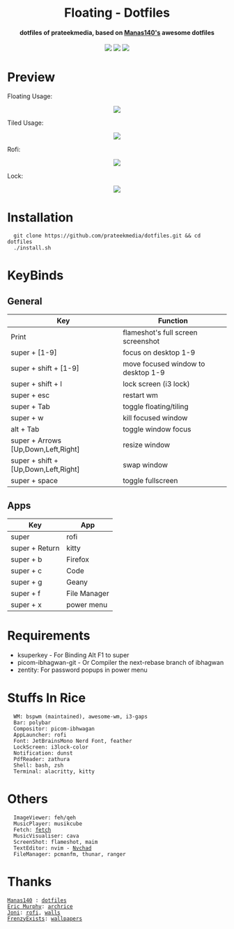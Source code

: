 <h1 align="center">Floating - Dotfiles</h1>
<h4 align="center">dotfiles of prateekmedia, based on <a href="https://github.com/Manas140/dotfiles.git">Manas140's</a> awesome dotfiles</h4>

<p align="center">
    <a href="https://github.com/prateekmedia/dotfiles/stargazers"><img src="https://img.shields.io/github/stars/prateekmedia/dotfiles?colorA=151515&colorB=6A9FB5&style=for-the-badge&logo=starship"></a>
    <a href="https://github.com/prateekmedia/dotfiles/issues"><img src="https://img.shields.io/github/issues/prateekmedia/dotfiles?colorA=151515&colorB=F4BF75&style=for-the-badge&logo=bugatti"></a>
    <a href="https://github.com/prateekmedia/dotfiles/network/members"><img src="https://img.shields.io/github/forks/prateekmedia/dotfiles?colorA=151515&colorB=788C4C&style=for-the-badge&logo=github"></a>
</p>

# Preview
Floating Usage:
<p align="center">
  <img src="https://user-images.githubusercontent.com/41370460/148651209-f3d12655-e544-4472-8854-8a612d8ca8c1.jpg"> 
</p>

Tiled Usage:
<p align="center"> 
 <img src="https://user-images.githubusercontent.com/41370460/148651211-8ae3b189-dc9c-435d-ac54-f7467b60fb65.jpg">
</p>

Rofi:
<p align="center">
  <img src="https://user-images.githubusercontent.com/41370460/148651214-aff17592-070a-4517-90c6-ed11e76bccc3.jpg">
</p>

Lock:
<p align="center">
  <img src="https://user-images.githubusercontent.com/41370460/148651213-aebe6c7b-c177-428d-9cec-ed7d292fdb17.jpg">
</p>

# Installation
```
  git clone https://github.com/prateekmedia/dotfiles.git && cd dotfiles
  ./install.sh 
```

# KeyBinds
## General
| Key | Function |
| --- | -------- |
| Print | flameshot's full screen screenshot |
| super + [1-9] | focus on desktop 1-9 |
| super + shift + [1-9] | move focused window to desktop 1-9 |
| super + shift + l | lock screen (i3 lock) |
| super + esc | restart wm | 
| super + Tab | toggle floating/tiling |
| super + w | kill focused window |
| alt + Tab | toggle window focus |
| super + Arrows [Up,Down,Left,Right] | resize window |
| super + shift + [Up,Down,Left,Right] | swap window |
| super + space | toggle fullscreen |

## Apps
| Key | App |
| --- | -------- |
| super | rofi |
| super + Return | kitty |
| super + b | Firefox |
| super + c | Code |
| super + g | Geany |
| super + f | File Manager |
| super + x | power menu |

# Requirements
- ksuperkey - For Binding Alt F1 to super
- picom-ibhagwan-git - Or Compiler the next-rebase branch of ibhagwan
- zentity: For password popups in power menu

# Stuffs In Rice
```
  WM: bspwm (maintained), awesome-wm, i3-gaps
  Bar: polybar
  Compositor: picom-ibhwagan
  AppLauncher: rofi
  Font: JetBrainsMono Nerd Font, feather
  LockScreen: i3lock-color
  Notification: dunst
  PdfReader: zathura
  Shell: bash, zsh
  Terminal: alacritty, kitty
```

# Others
<pre><code>  ImageViewer: feh/qeh
  MusicPlayer: musikcube
  Fetch: <a href="https://github.com/Manas140/fetch">fetch</a>
  MusicVisualiser: cava
  ScreenShot: flameshot, maim
  TextEditor: nvim - <a href="https://github.com/Nvchad">Nvchad</a>
  FileManager: pcmanfm, thunar, ranger
</code></pre>

# Thanks

<pre>
<code><a href="https://github.com/Manas140">Manas140</a> : <a href="https://github.com/Manas140/dotfiles">dotfiles</a>
<a href="https://github.com/ericmurphyxyz">Eric Murphy</a>: <a href="https://github.com/ericmurphyxyz/archrice">archrice</a>
<a href="https://github.com/joniv2">Joni</a>: <a href="https://github.com/joniv2/rofi">rofi</a>, <a href="https://github.com/joniv2/walls">walls</a>
<a href="https://github.com/FrenzyExists">FrenzyExists</a>: <a href="https://github.com/FrenzyExists/wallpapers">wallpapers</a>
  </code></pre>
